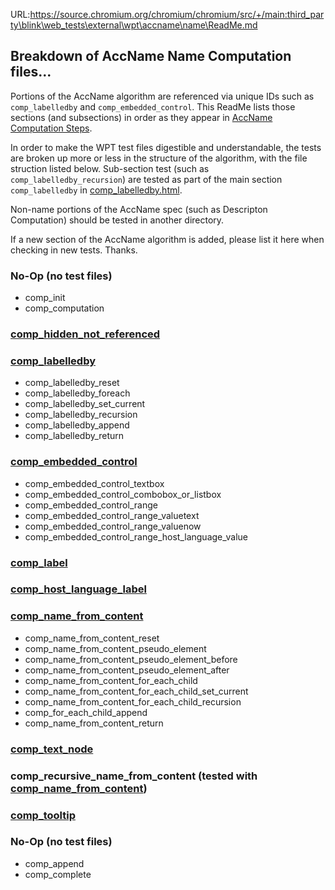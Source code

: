 URL:https://source.chromium.org/chromium/chromium/src/+/main:third_party\blink\web_tests\external\wpt\accname\name\ReadMe.md

## Breakdown of AccName Name Computation files...

Portions of the AccName algorithm are referenced via unique IDs such as `comp_labelledby` and `comp_embedded_control`. This ReadMe lists those sections (and subsections) in order as they appear in [AccName Computation Steps](https://w3c.github.io/accname/#computation-steps).

In order to make the WPT test files digestible and understandable, the tests are broken up more or less in the structure of the algorithm, with the file struction listed below. Sub-section test (such as `comp_labelledby_recursion`) are tested as part of the main section `comp_labelledby` in [comp_labelledby.html](comp_labelledby.html).

Non-name portions of the AccName spec (such as Descripton Computation) should be tested in another directory.

If a new section of the AccName algorithm is added, please list it here when checking in new tests. Thanks.

### No-Op (no test files)
- comp_init
- comp_computation

### [comp_hidden_not_referenced](comp_hidden_not_referenced.html)

### [comp_labelledby](comp_labelledby.html)
  - comp_labelledby_reset
  - comp_labelledby_foreach
  - comp_labelledby_set_current
  - comp_labelledby_recursion
  - comp_labelledby_append
  - comp_labelledby_return

### [comp_embedded_control](comp_embedded_control.html)
 - comp_embedded_control_textbox
 - comp_embedded_control_combobox_or_listbox
 - comp_embedded_control_range
 - comp_embedded_control_range_valuetext
 - comp_embedded_control_range_valuenow
 - comp_embedded_control_range_host_language_value

### [comp_label](comp_label.html)

### [comp_host_language_label](comp_host_language_label.html)

### [comp_name_from_content](comp_name_from_content.html)
  - comp_name_from_content_reset
  - comp_name_from_content_pseudo_element
  - comp_name_from_content_pseudo_element_before
  - comp_name_from_content_pseudo_element_after
  - comp_name_from_content_for_each_child
  - comp_name_from_content_for_each_child_set_current
  - comp_name_from_content_for_each_child_recursion
  - comp_for_each_child_append
  - comp_name_from_content_return

### [comp_text_node](comp_text_node.html)

### comp_recursive_name_from_content (tested with [comp_name_from_content](comp_name_from_content.html))

### [comp_tooltip](comp_tooltip.html)

### No-Op (no test files)
  - comp_append
  - comp_complete



